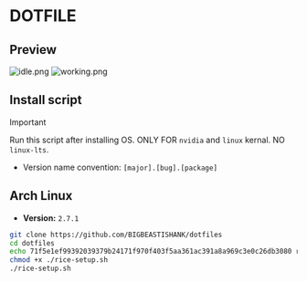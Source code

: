 # DOTFILE

## Preview
![idle.png](/Preview/idle.png)
![working.png](/Preview/working.png)

## Install script
> [!Important]
> Run this script after installing OS. ONLY FOR `nvidia` and `linux` kernal. NO `linux-lts`.
- Version name convention: `[major].[bug].[package]` 

## Arch Linux
- **Version:** `2.7.1`
```sh
git clone https://github.com/BIGBEASTISHANK/dotfiles
cd dotfiles
echo 71f5e1ef99392039379b24171f970f403f5aa361ac391a8a969c3e0c26db3080 rice-setup.sh | sha256sum -c
chmod +x ./rice-setup.sh
./rice-setup.sh
```
